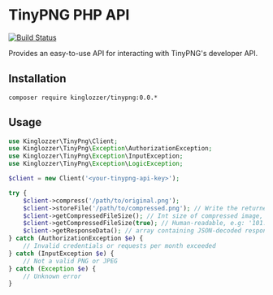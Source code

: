 # TinyPNG PHP API
[![Build Status](https://travis-ci.org/kinglozzer/tinypng.png?branch=master)](https://travis-ci.org/kinglozzer/tinypng)

Provides an easy-to-use API for interacting with TinyPNG's developer API.

## Installation

`composer require kinglozzer/tinypng:0.0.*`

## Usage

```php
use Kinglozzer\TinyPng\Client;
use Kinglozzer\TinyPng\Exception\AuthorizationException;
use Kinglozzer\TinyPng\Exception\InputException;
use Kinglozzer\TinyPng\Exception\LogicException;

$client = new Client('<your-tinypng-api-key>');

try {
    $client->compress('/path/to/original.png');
    $client->storeFile('/path/to/compressed.png'); // Write the returned image
    $client->getCompressedFileSize(); // Int size of compressed image, e.g: 104050
    $client->getCompressedFileSize(true); // Human-readable, e.g: '101.61 KB'
    $client->getResponseData(); // array containing JSON-decoded response data
} catch (AuthorizationException $e) {
    // Invalid credentials or requests per month exceeded
} catch (InputException $e) {
    // Not a valid PNG or JPEG
} catch (Exception $e) {
    // Unknown error
}
```
